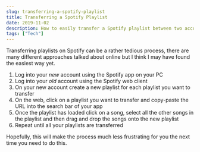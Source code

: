 ```yaml
---
slug: transferring-a-spotify-playlist
title: Transferring a Spotify Playlist
date: 2019-11-02
description: How to easily transfer a Spotify playlist between two accounts
tags: ["Tech"]
---
```


Transferring playlists on Spotify can be a rather tedious process, there are many different approaches talked about online but I think I may have found the easiest way yet.

1. Log into your _new_ account using the Spotify app on your PC
2. Log into your _old_ account using the Spotify web client
3. On your new account create a new playlist for each playlist you want to transfer
4. On the web, click on a playlist you want to transfer and copy-paste the URL into the search bar of your app
5. Once the playlist has loaded click on a song, select all the other songs in the playlist and then drag and drop the songs onto the new playlist
6. Repeat until all your playlists are transferred

Hopefully, this will make the process much less frustrating for you the next time you need to do this.
